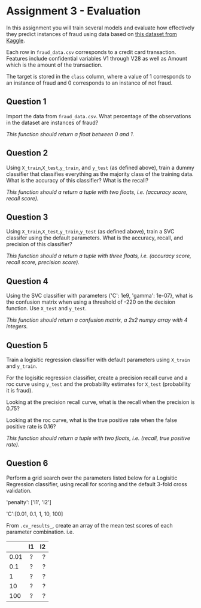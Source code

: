 
# Assignment 3 - Evaluation

In this assignment you will train several models and evaluate how effectively they predict instances of fraud using data based on [this dataset from Kaggle](https://www.kaggle.com/dalpozz/creditcardfraud).

Each row in `fraud_data.csv` corresponds to a credit card transaction. Features include confidential variables V1 through V28 as well as Amount which is the amount of the transaction.

The target is stored in the `class` column, where a value of 1 corresponds to an instance of fraud and 0 corresponds to an instance of not fraud.


## Question 1

Import the data from `fraud_data.csv`. What percentage of the observations in the dataset are instances of fraud?

*This function should return a float between 0 and 1.*

## Question 2

Using `X_train`,`X_test`,`y_train`, and `y_test` (as defined above), train a dummy classifier that classifies everything as the majority class of the training data. What is the accuracy of this classifier? What is the recall?

*This function should a return a tuple with two floats, i.e. (accuracy score, recall score).*

## Question 3

Using `X_train`,`X_test`,`y_train`,`y_test` (as defined above), train a SVC classifer using the default parameters. What is the accuracy, recall, and precision of this classifier?

*This function should a return a tuple with three floats, i.e. (accuracy score, recall score, precision score).*


## Question 4


Using the SVC classifier with parameters {'C': 1e9, 'gamma': 1e-07}, what is the confusion matrix when using a threshold of -220 on the decision function. Use `X_test` and `y_test`.

*This function should return a confusion matrix, a 2x2 numpy array with 4 integers.*


## Question 5

Train a logisitic regression classifier with default parameters using `X_train` and `y_train`.

For the logisitic regression classifier, create a precision recall curve and a roc curve using `y_test` and the probability estimates for `X_test` (probability it is fraud).

Looking at the precision recall curve, what is the recall when the precision is 0.75?

Looking at the roc curve, what is the true positive rate when the false positive rate is 0.16?

*This function should return a tuple with two floats, i.e. (recall, true positive rate).*



## Question 6


Perform a grid search over the parameters listed below for a Logisitic Regression classifier, using recall for scoring and the default 3-fold cross validation.

'penalty': ['l1', 'l2']

'C':[0.01, 0.1, 1, 10, 100]

From `.cv_results_`, create an array of the mean test scores of each parameter combination. i.e.

|      |**l1** |**l2**|
| -- |:-------------:| -----:|
|0.01| ? | ?|
|0.1|?|?|
|1|? |? |
|10|? |? |
|100|? |? |






















